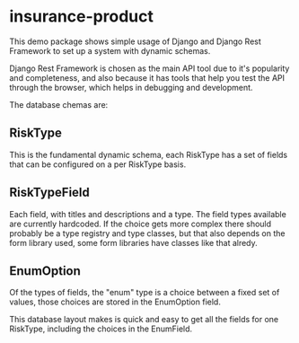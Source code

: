 # insurance-product

This demo package shows simple usage of Django and Django Rest Framework to
set up a system with dynamic schemas.

Django Rest Framework is chosen as the main API tool due to it's popularity
and completeness, and also because it has tools that help you test the API
through the browser, which helps in debugging and development.

The database chemas are:

## RiskType

This is the fundamental dynamic schema, each RiskType has a set of fields
that can be configured on a per RiskType basis.

## RiskTypeField

Each field, with titles and descriptions and a type. The field types
available are currently hardcoded. If the choice gets more complex there
should probably be a type registry and type classes, but that also depends on
the form library used, some form libraries have classes like that alredy.

## EnumOption

Of the types of fields, the "enum" type is a choice between a fixed set
of values, those choices are stored in the EnumOption field.

This database layout makes is quick and easy to get all the fields for one
RiskType, including the choices in the EnumField.
